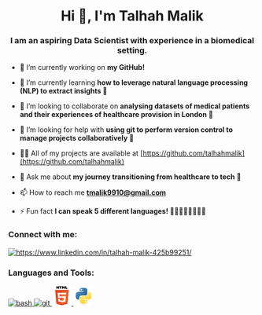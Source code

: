 <h1 align="center">Hi 👋, I'm Talhah Malik</h1>
<h3 align="center">I am an aspiring Data Scientist with experience in a biomedical setting.</h3>

- 🔭 I’m currently working on **my GitHub!**

- 🌱 I’m currently learning **how to leverage natural language processing (NLP) to extract insights 💭**

- 👯 I’m looking to collaborate on **analysing datasets of medical patients and their experiences of healthcare provision in London 🏥**

- 🤝 I’m looking for help with **using git to perform version control to manage projects collaboratively 🤝**

- 👨‍💻 All of my projects are available at [https://github.com/talhahmalik](https://github.com/talhahmalik)

- 💬 Ask me about **my journey transitioning from healthcare to tech 🤖**

- 📫 How to reach me **tmalik9910@gmail.com**

- ⚡ Fun fact **I can speak 5 different languages! 🏴󠁧󠁢󠁥󠁮󠁧󠁿🇵🇰🏴󠁰󠁫󠁰󠁢󠁿🇮🇳🇩🇪**

<h3 align="left">Connect with me:</h3>
<p align="left">
<a href="https://linkedin.com/in/https://www.linkedin.com/in/talhah-malik-425b99251/" target="blank"><img align="center" src="https://raw.githubusercontent.com/rahuldkjain/github-profile-readme-generator/master/src/images/icons/Social/linked-in-alt.svg" alt="https://www.linkedin.com/in/talhah-malik-425b99251/" height="30" width="40" /></a>
</p>

<h3 align="left">Languages and Tools:</h3>
<p align="left"> <a href="https://www.gnu.org/software/bash/" target="_blank" rel="noreferrer"> <img src="https://www.vectorlogo.zone/logos/gnu_bash/gnu_bash-icon.svg" alt="bash" width="40" height="40"/> </a> <a href="https://git-scm.com/" target="_blank" rel="noreferrer"> <img src="https://www.vectorlogo.zone/logos/git-scm/git-scm-icon.svg" alt="git" width="40" height="40"/> </a> <a href="https://www.w3.org/html/" target="_blank" rel="noreferrer"> <img src="https://raw.githubusercontent.com/devicons/devicon/master/icons/html5/html5-original-wordmark.svg" alt="html5" width="40" height="40"/> </a> <a href="https://www.python.org" target="_blank" rel="noreferrer"> <img src="https://raw.githubusercontent.com/devicons/devicon/master/icons/python/python-original.svg" alt="python" width="40" height="40"/> </a> </p>
